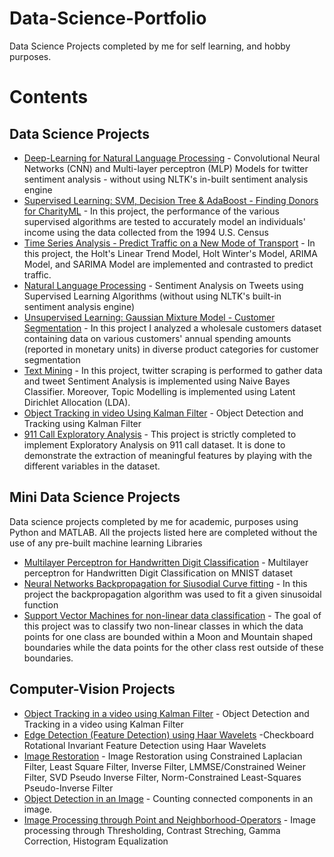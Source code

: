 # Data-Science-Portfolio

Data Science Projects completed by me for self learning, and hobby purposes.

# Contents

## Data Science Projects

- [Deep-Learning for Natural Language Processing](https://github.com/yazeze2/Deep-Learning) - Convolutional Neural Networks (CNN) and Multi-layer perceptron (MLP) Models for twitter sentiment analysis - without using NLTK's in-built sentiment analysis engine
- [Supervised Learning: SVM, Decision Tree & AdaBoost - Finding Donors for CharityML](https://github.com/yazeze2/Finding-Donors-for-CharityML) - In this project, the performance of the various supervised algorithms are tested to accurately model an individuals' income using the data collected from the 1994 U.S. Census
- [Time Series Analysis - Predict Traffic on a New Mode of Transport](https://github.com/yazeze2/Time-Series) - In this project, the Holt's Linear Trend Model, Holt Winter's Model, ARIMA Model, and SARIMA Model are implemented and contrasted to predict traffic.
- [Natural Language Processing](https://github.com/yazeze2/Twitter-Sentiment-Analysis) - Sentiment Analysis on Tweets using Supervised Learning Algorithms (without using NLTK's built-in sentiment analysis engine)
- [Unsupervised Learning: Gaussian Mixture Model - Customer Segmentation](https://github.com/yazeze2/Customer-Segmentation) - In this project I analyzed a wholesale customers dataset containing data on various customers' annual spending amounts (reported in monetary units) in diverse product categories for customer segmentation
- [Text Mining](https://github.com/yazeze2/Text_Mining) - In this project, twitter scraping is performed to gather data and tweet Sentiment Analysis is implemented using Naive Bayes Classifier. Moreover, Topic Modelling is implemented using Latent Dirichlet Allocation (LDA).
- [Object Tracking in video Using Kalman Filter](https://github.com/yazeze2/Object-Tracking-Using-Kalman-Filter) - Object Detection and Tracking using Kalman Filter
- [911 Call Exploratory Analysis](https://github.com/yazeze2/911-Exploratory-Analysis-Project) - This project is strictly completed to implement Exploratory Analysis on 911 call dataset. It is done to demonstrate the extraction of meaningful features by playing with the different variables in the dataset.

## Mini Data Science Projects

Data science projects completed by me for academic, purposes using Python and MATLAB. All the projects listed here are completed without the use of any pre-built machine learning Libraries

- [Multilayer Perceptron for Handwritten Digit Classification](https://github.com/yazeze2/Multilayer-PTA-for-Handwritten-Digit-Classification-Recognition) - Multilayer perceptron for Handwritten Digit Classification on MNIST dataset
- [Neural Networks Backpropagation for Siusodial Curve fitting](https://github.com/yazeze2/Curve-Fitting_Backpropagation_python) - In this project the backpropagation algorithm was used to fit a given sinusoidal function
- [Support Vector Machines for non-linear data classification](https://github.com/yazeze2/Support-Vector-Machine-SVM-) - The goal of this project was to classify two non-linear classes in which the data points for one class are bounded within a Moon and Mountain  shaped boundaries while the data points for the other class rest outside of these boundaries. 


## Computer-Vision Projects

- [Object Tracking in a video using Kalman Filter](https://github.com/yazeze2/Object-Tracking-Using-Kalman-Filter) - Object Detection and Tracking in a video using Kalman Filter
- [Edge Detection (Feature Detection) using Haar Wavelets](https://github.com/yazeze2/Feature-Detection) -Checkboard Rotational Invariant Feature Detection using Haar Wavelets
- [Image Restoration](https://github.com/yazeze2/Image-Restoration) - Image Restoration using Constrained Laplacian Filter, Least Square Filter, Inverse Filter, LMMSE/Constrained Weiner Filter, SVD Pseudo Inverse Filter, Norm-Constrained Least-Squares Pseudo-Inverse Filter
- [Object Detection in an Image](https://github.com/yazeze2/Object-Detection-Connected-Components-) - Counting connected components in an image.
- [Image Processing through Point and Neighborhood-Operators](https://github.com/yazeze2/Image-Processing-through-Point-and-Neighborhood-Operator) - Image processing through Thresholding, Contrast Streching, Gamma Correction, Histogram Equalization
